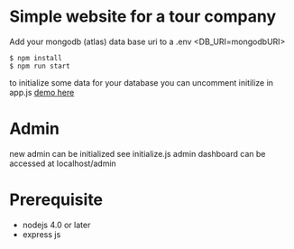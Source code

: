 # Simple website for a tour company
Add your mongodb (atlas) data base uri to a .env <DB_URI=mongodbURI>
    
    $ npm install
    $ npm run start

to initialize some data for your database you can uncomment initilize in app.js
[demo here](https://bl-travel-tour.herokuapp.com/)

# Admin
new admin can be initialized see initialize.js 
admin dashboard can be accessed at localhost/admin

# Prerequisite
+ nodejs 4.0 or later
+ express js 
